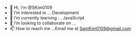 - 👋 Hi, I’m @SKim0109
- 👀 I’m interested in ... Development
- 🌱 I’m currently learning ... JavaScript
- 💞️ I’m looking to collaborate on ...
- 📫 How to reach me ...Email me at SamKim0109@gmail.com

<!---
SKim0109/SKim0109 is a ✨ special ✨ repository because its `README.md` (this file) appears on your GitHub profile.
You can click the Preview link to take a look at your changes.
--->
